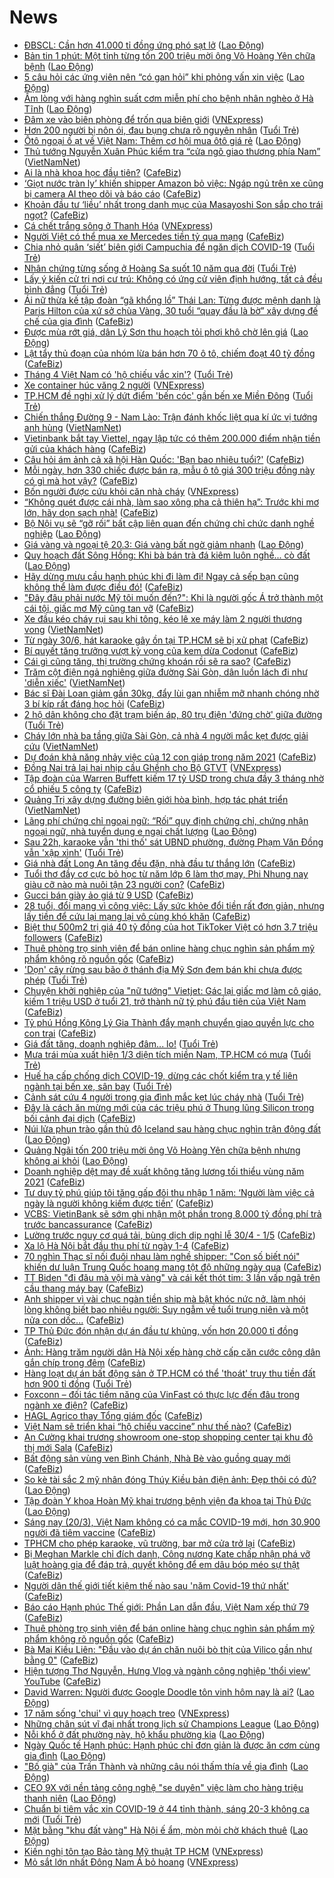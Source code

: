 # News

- [ĐBSCL: Cần hơn 41.000 tỉ đồng ứng phó sạt lở](https://laodong.vn/xa-hoi/dbscl-can-hon-41000-ti-dong-ung-pho-sat-lo-891040.ldo) ([Lao Động](https://laodong.vn))
- [Bản tin 1 phút: Một tỉnh từng tốn 200 triệu mời ông Võ Hoàng Yên chữa bệnh](https://laodong.vn/video/ban-tin-1-phut-mot-tinh-tung-ton-200-trieu-moi-ong-vo-hoang-yen-chua-benh-891025.ldo) ([Lao Động](https://laodong.vn))
- [5 câu hỏi các ứng viên nên “có gan hỏi” khi phỏng vấn xin việc](https://laodong.vn/ban-doc/5-cau-hoi-cac-ung-vien-nen-co-gan-hoi-khi-phong-van-xin-viec-890048.ldo) ([Lao Động](https://laodong.vn))
- [Ấm lòng với hàng nghìn suất cơm miễn phí cho bệnh nhân nghèo ở Hà Tĩnh](https://laodong.vn/nguoi-viet-tu-te/am-long-voi-hang-nghin-suat-com-mien-phi-cho-benh-nhan-ngheo-o-ha-tinh-890394.ldo) ([Lao Động](https://laodong.vn))
- [Đâm xe vào biên phòng để trốn qua biên giới](https://vnexpress.net/dam-xe-vao-bien-phong-de-tron-qua-bien-gioi-4251361.html) ([VNExpress](https://vnexpress.net))
- [Hơn 200 người bị nôn ói, đau bụng chưa rõ nguyên nhân](https://tuoitre.vn/hon-200-nguoi-bi-non-oi-dau-bung-chua-ro-nguyen-nhan-20210320094056278.htm) ([Tuổi Trẻ](https://tuoitre.vn))
- [Ôtô ngoại ồ ạt về Việt Nam: Thêm cơ hội mua ôtô giá rẻ](https://laodong.vn/xe/oto-ngoai-o-at-ve-viet-nam-them-co-hoi-mua-oto-gia-re-891032.ldo) ([Lao Động](https://laodong.vn))
- [Thủ tướng Nguyễn Xuân Phúc kiểm tra “cửa ngõ giao thương phía Nam”](http://vietnamnet.vn/vn/thoi-su/chinh-tri/thu-tuong-nguyen-xuan-phuc-kiem-tra-cua-ngo-giao-thuong-phia-nam-721055.html) ([VietNamNet](https://vietnamnet.vn))
- [Ai là nhà khoa học đầu tiên?](https://cafebiz.vn/ai-la-nha-khoa-hoc-dau-tien-2021032008571139.chn) ([CafeBiz](https://cafebiz.vn))
- [‘Giọt nước tràn ly’ khiến shipper Amazon bỏ việc: Ngáp ngủ trên xe cũng bị camera AI theo dõi và báo cáo](https://cafebiz.vn/giot-nuoc-tran-ly-khien-shipper-amazon-bo-viec-ngap-ngu-tren-xe-cung-bi-camera-ai-theo-doi-va-bao-cao-2021032010485792.chn) ([CafeBiz](https://cafebiz.vn))
- [Khoản đầu tư ‘liều’ nhất trong danh mục của Masayoshi Son sắp cho trái ngọt?](https://cafebiz.vn/khoan-dau-tu-lieu-nhat-trong-danh-muc-cua-masayoshi-son-sap-cho-trai-ngot-20210320111901664.chn) ([CafeBiz](https://cafebiz.vn))
- [Cá chết trắng sông ở Thanh Hóa](https://vnexpress.net/ca-chet-trang-song-o-thanh-hoa-4251335.html) ([VNExpress](https://vnexpress.net))
- [Người Việt có thể mua xe Mercedes tiền tỷ qua mạng](https://cafebiz.vn/nguoi-viet-co-the-mua-xe-mercedes-tien-ty-qua-mang-20210320090342772.chn) ([CafeBiz](https://cafebiz.vn))
- [Chia nhỏ quân ‘siết’ biên giới Campuchia để ngăn dịch COVID-19](https://tuoitre.vn/chia-nho-quan-siet-bien-gioi-campuchia-de-ngan-dich-covid-19-20210320094716002.htm) ([Tuổi Trẻ](https://tuoitre.vn))
- [Nhân chứng từng sống ở Hoàng Sa suốt 10 năm qua đời](https://tuoitre.vn/nhan-chung-tung-song-o-hoang-sa-suot-10-nam-qua-doi-20210320093932736.htm) ([Tuổi Trẻ](https://tuoitre.vn))
- [Lấy ý kiến cử tri nơi cư trú: Không có ứng cử viên định hướng, tất cả đều bình đẳng](https://tuoitre.vn/lay-y-kien-cu-tri-noi-cu-tru-khong-co-ung-cu-vien-dinh-huong-tat-ca-deu-binh-dang-2021032010401836.htm) ([Tuổi Trẻ](https://tuoitre.vn))
- [Ái nữ thừa kế tập đoàn “gã khổng lồ” Thái Lan: Từng được mệnh danh là Paris Hilton của xứ sở chùa Vàng, 30 tuổi “quay đầu là bờ” xây dựng đế chế của gia đình](https://cafebiz.vn/ai-nu-thua-ke-tap-doan-ga-khong-lo-thai-lan-tung-duoc-menh-danh-la-paris-hilton-cua-xu-so-chua-vang-30-tuoi-quay-dau-la-bo-xay-dung-de-che-cua-gia-dinh-20210320092243353.chn) ([CafeBiz](https://cafebiz.vn))
- [Được mùa rớt giá, dân Lý Sơn thu hoạch tỏi phơi khô chờ lên giá](https://laodong.vn/photo/duoc-mua-rot-gia-dan-ly-son-thu-hoach-toi-phoi-kho-cho-len-gia-890500.ldo) ([Lao Động](https://laodong.vn))
- [Lật tẩy thủ đoạn của nhóm lừa bán hơn 70 ô tô, chiếm đoạt 40 tỷ đồng](https://cafebiz.vn/lat-tay-thu-doan-cua-nhom-lua-ban-hon-70-o-to-chiem-doat-40-ty-dong-20210320105233786.chn) ([CafeBiz](https://cafebiz.vn))
- [Tháng 4 Việt Nam có 'hộ chiếu vắc xin'?](https://tuoitre.vn/thang-4-viet-nam-co-ho-chieu-vac-xin-2021032007525545.htm) ([Tuổi Trẻ](https://tuoitre.vn))
- [Xe container húc văng 2 người](https://vnexpress.net/xe-container-huc-vang-2-nguoi-4251305.html) ([VNExpress](https://vnexpress.net))
- [TP.HCM đề nghị xử lý dứt điểm 'bến cóc' gần bến xe Miền Đông](https://tuoitre.vn/tp-hcm-de-nghi-xu-ly-dut-diem-ben-coc-gan-ben-xe-mien-dong-20210320101217039.htm) ([Tuổi Trẻ](https://tuoitre.vn))
- [Chiến thắng Đường 9 - Nam Lào: Trận đánh khốc liệt qua kí ức vị tướng anh hùng](http://vietnamnet.vn/vn/thoi-su/chien-thang-duong-9-nam-lao-tran-danh-khoc-liet-qua-ki-uc-vi-tuong-anh-hung-721045.html) ([VietNamNet](https://vietnamnet.vn))
- [Vietinbank bắt tay Viettel, ngay lập tức có thêm 200.000 điểm nhận tiền gửi của khách hàng](https://cafebiz.vn/vietinbank-bat-tay-viettel-ngay-lap-tuc-co-them-200000-diem-nhan-tien-gui-cua-khach-hang-20210320103551783.chn) ([CafeBiz](https://cafebiz.vn))
- [Câu hỏi ám ảnh cả xã hội Hàn Quốc: 'Bạn bao nhiêu tuổi?'](https://cafebiz.vn/cau-hoi-am-anh-ca-xa-hoi-han-quoc-ban-bao-nhieu-tuoi-20210319112243448.chn) ([CafeBiz](https://cafebiz.vn))
- [Mỗi ngày, hơn 330 chiếc được bán ra, mẫu ô tô giá 300 triệu đồng này có gì mà hot vậy?](https://cafebiz.vn/moi-ngay-hon-330-chiec-duoc-ban-ra-mau-o-to-gia-300-trieu-dong-nay-co-gi-ma-hot-vay-20210320090120156.chn) ([CafeBiz](https://cafebiz.vn))
- [Bốn người được cứu khỏi căn nhà cháy](https://vnexpress.net/bon-nguoi-duoc-cuu-khoi-can-nha-chay-4251303.html) ([VNExpress](https://vnexpress.net))
- [“Không quét được cái nhà, làm sao xông pha cả thiên hạ”: Trước khi mơ lớn, hãy dọn sạch nhà!](https://cafebiz.vn/khong-quet-duoc-cai-nha-lam-sao-xong-pha-ca-thien-ha-truoc-khi-mo-lon-hay-don-sach-nha-20210315091751592.chn) ([CafeBiz](https://cafebiz.vn))
- [Bộ Nội vụ sẽ “gỡ rối” bất cập liên quan đến chứng chỉ chức danh nghề nghiệp](https://laodong.vn/giao-duc/bo-noi-vu-se-go-roi-bat-cap-lien-quan-den-chung-chi-chuc-danh-nghe-nghiep-890927.ldo) ([Lao Động](https://laodong.vn))
- [Giá vàng và ngoại tệ 20.3: Giá vàng bất ngờ giảm nhanh](https://laodong.vn/video/gia-vang-va-ngoai-te-203-gia-vang-bat-ngo-giam-nhanh-891018.ldo) ([Lao Động](https://laodong.vn))
- [Quy hoạch đất Sông Hồng: Khi bà bán trà đá kiêm luôn nghề... cò đất](https://laodong.vn/bat-dong-san/quy-hoach-dat-song-hong-khi-ba-ban-tra-da-kiem-luon-nghe-co-dat-890504.ldo) ([Lao Động](https://laodong.vn))
- [Hãy dừng mưu cầu hạnh phúc khi đi làm đi! Ngay cả sếp bạn cũng không thể làm được điều đó!](https://cafebiz.vn/hay-dung-muu-cau-hanh-phuc-khi-di-lam-di-ngay-ca-sep-ban-cung-khong-the-lam-duoc-dieu-do-20210320100701417.chn) ([CafeBiz](https://cafebiz.vn))
- ["Đây đâu phải nước Mỹ tôi muốn đến?": Khi là người gốc Á trở thành một cái tội, giấc mơ Mỹ cũng tan vỡ](https://cafebiz.vn/day-dau-phai-nuoc-my-toi-muon-den-khi-la-nguoi-goc-a-tro-thanh-mot-cai-toi-giac-mo-my-cung-tan-vo-20210320100555029.chn) ([CafeBiz](https://cafebiz.vn))
- [Xe đầu kéo cháy rụi sau khi tông, kéo lê xe máy làm 2 người thương vong](http://vietnamnet.vn/vn/thoi-su/an-toan-giao-thong/xe-dau-keo-chay-rui-sau-khi-tong-keo-le-xe-may-lam-2-nguoi-thuong-vong-721042.html) ([VietNamNet](https://vietnamnet.vn))
- [Từ ngày 30/6, hát karaoke gây ồn tại TP.HCM sẽ bị xử phạt](https://cafebiz.vn/tu-ngay-30-6-hat-karaoke-gay-on-tai-tphcm-se-bi-xu-phat-20210320100022786.chn) ([CafeBiz](https://cafebiz.vn))
- [Bí quyết tăng trưởng vượt kỳ vọng của kem dừa Codonut](https://cafebiz.vn/bi-quyet-tang-truong-vuot-ky-vong-cua-kem-dua-codonut-20210319171541247.chn) ([CafeBiz](https://cafebiz.vn))
- [Cái gì cũng tăng, thị trường chứng khoán rồi sẽ ra sao?](https://cafebiz.vn/cai-gi-cung-tang-thi-truong-chung-khoan-roi-se-ra-sao-20210320095736457.chn) ([CafeBiz](https://cafebiz.vn))
- [Trăm cột điện ngả nghiêng giữa đường Sài Gòn, dân luồn lách đi như 'diễn xiếc'](http://vietnamnet.vn/vn/thoi-su/an-toan-giao-thong/tram-cot-dien-nga-nghieng-giua-duong-sai-gon-dan-luon-lach-di-nhu-dien-xiec-721031.html) ([VietNamNet](https://vietnamnet.vn))
- [Bác sĩ Đài Loan giảm gần 30kg, đẩy lùi gan nhiễm mỡ nhanh chóng nhờ 3 bí kíp rất đáng học hỏi](https://cafebiz.vn/bac-si-dai-loan-giam-gan-30kg-day-lui-gan-nhiem-mo-nhanh-chong-nho-3-bi-kip-rat-dang-hoc-hoi-20210320091928036.chn) ([CafeBiz](https://cafebiz.vn))
- [2 hộ dân không cho đặt trạm biến áp, 80 trụ điện 'đứng chờ' giữa đường](https://tuoitre.vn/2-ho-dan-khong-cho-dat-tram-bien-ap-80-tru-dien-dung-cho-giua-duong-2021032009271224.htm) ([Tuổi Trẻ](https://tuoitre.vn))
- [Cháy lớn nhà ba tầng giữa Sài Gòn, cả nhà 4 người mắc kẹt được giải cứu](http://vietnamnet.vn/vn/thoi-su/chay-lon-nha-ba-tang-giua-sai-gon-ca-nha-4-nguoi-mac-ket-duoc-giai-cuu-721010.html) ([VietNamNet](https://vietnamnet.vn))
- [Dự đoán khả năng nhảy việc của 12 con giáp trong năm 2021](https://cafebiz.vn/du-doan-kha-nang-nhay-viec-cua-12-con-giap-trong-nam-2021-20210319093921419.chn) ([CafeBiz](https://cafebiz.vn))
- [Đồng Nai trả lại hai nhịp cầu Ghềnh cho Bộ GTVT](https://vnexpress.net/dong-nai-tra-lai-hai-nhip-cau-ghenh-cho-bo-gtvt-4251018.html) ([VNExpress](https://vnexpress.net))
- [Tập đoàn của Warren Buffett kiếm 17 tỷ USD trong chưa đầy 3 tháng nhờ cổ phiếu 5 công ty](https://cafebiz.vn/tap-doan-cua-warren-buffett-kiem-17-ty-usd-trong-chua-day-3-thang-nho-co-phieu-5-cong-ty-20210320084955253.chn) ([CafeBiz](https://cafebiz.vn))
- [Quảng Trị xây dựng đường biên giới hòa bình, hợp tác phát triển](http://vietnamnet.vn/vn/thoi-su/quoc-phong/quang-tri-xay-dung-duong-bien-gioi-hoa-binh-hop-tac-phat-trien-721032.html) ([VietNamNet](https://vietnamnet.vn))
- [Lãng phí chứng chỉ ngoại ngữ: “Rối” quy định chứng chỉ, chứng nhận ngoại ngữ, nhà tuyển dụng e ngại chất lượng](https://laodong.vn/xa-hoi/lang-phi-chung-chi-ngoai-ngu-roi-quy-dinh-chung-chi-chung-nhan-ngoai-ngu-nha-tuyen-dung-e-ngai-chat-luong-890885.ldo) ([Lao Động](https://laodong.vn))
- [Sau 22h, karaoke vẫn 'thi thố' sát UBND phường, đường Phạm Văn Đồng vẫn 'xập xình'](https://tuoitre.vn/sau-22h-karaoke-van-thi-tho-sat-ubnd-phuong-duong-pham-van-dong-van-xap-xinh-20210320081127948.htm) ([Tuổi Trẻ](https://tuoitre.vn))
- [Giá nhà đất Long An tăng đều đặn, nhà đầu tư thắng lớn](https://cafebiz.vn/gia-nha-dat-long-an-tang-deu-dan-nha-dau-tu-thang-lon-20210320074548329.chn) ([CafeBiz](https://cafebiz.vn))
- [Tuổi thơ đầy cơ cực bỏ học từ năm lớp 6 làm thợ may, Phi Nhung nay giàu cỡ nào mà nuôi tận 23 người con?](https://cafebiz.vn/tuoi-tho-day-co-cuc-bo-hoc-tu-nam-lop-6-lam-tho-may-phi-nhung-nay-giau-co-nao-ma-nuoi-tan-23-nguoi-con-20210320091722672.chn) ([CafeBiz](https://cafebiz.vn))
- [Gucci bán giày ảo giá từ 9 USD](https://cafebiz.vn/gucci-ban-giay-ao-gia-tu-9-usd-20210320085221082.chn) ([CafeBiz](https://cafebiz.vn))
- [28 tuổi, đổi mạng vì công việc: Lấy sức khỏe đổi tiền rất đơn giản, nhưng lấy tiền để cứu lại mạng lại vô cùng khó khăn](https://cafebiz.vn/28-tuoi-doi-mang-vi-cong-viec-lay-suc-khoe-doi-tien-rat-don-gian-nhung-lay-tien-de-cuu-lai-mang-lai-vo-cung-kho-khan-20210319163133023.chn) ([CafeBiz](https://cafebiz.vn))
- [Biệt thự 500m2 trị giá 40 tỷ đồng của hot TikToker Việt có hơn 3.7 triệu followers](https://cafebiz.vn/biet-thu-500m2-tri-gia-40-ty-dong-cua-hot-tiktoker-viet-co-hon-37-trieu-followers-20210320091410129.chn) ([CafeBiz](https://cafebiz.vn))
- [Thuê phòng trọ sinh viên để bán online hàng chục nghìn sản phẩm mỹ phẩm không rõ nguồn gốc](https://cafebiz.vn/thue-phong-tro-sinh-vien-de-ban-online-hang-chuc-nghin-san-pham-my-pham-khong-ro-nguon-goc-20210320073046033.chn) ([CafeBiz](https://cafebiz.vn))
- ['Dọn' cây rừng sau bão ở thánh địa Mỹ Sơn đem bán khi chưa được phép](https://tuoitre.vn/don-cay-rung-sau-bao-o-thanh-dia-my-son-dem-ban-khi-chua-duoc-phep-2021032009164827.htm) ([Tuổi Trẻ](https://tuoitre.vn))
- [Chuyện khởi nghiệp của "nữ tướng" Vietjet: Gác lại giấc mơ làm cô giáo, kiếm 1 triệu USD ở tuổi 21, trở thành nữ tỷ phú đầu tiên của Việt Nam](https://cafebiz.vn/chuyen-khoi-nghiep-cua-nu-tuong-vietjet-gac-lai-giac-mo-lam-co-giao-kiem-1-trieu-usd-o-tuoi-21-tro-thanh-nu-ty-phu-dau-tien-cua-viet-nam-20210315091206592.chn) ([CafeBiz](https://cafebiz.vn))
- [Tỷ phú Hồng Kông Lý Gia Thành đẩy mạnh chuyển giao quyền lực cho con trai](https://cafebiz.vn/ty-phu-hong-kong-ly-gia-thanh-day-manh-chuyen-giao-quyen-luc-cho-con-trai-20210319134940954.chn) ([CafeBiz](https://cafebiz.vn))
- [Giá đất tăng, doanh nghiệp đâm... lo!](https://tuoitre.vn/gia-dat-tang-doanh-nghiep-dam-lo-20210320081344315.htm) ([Tuổi Trẻ](https://tuoitre.vn))
- [Mưa trái mùa xuất hiện 1/3 diện tích miền Nam, TP.HCM có mưa](https://tuoitre.vn/mua-trai-mua-xuat-hien-1-3-dien-tich-mien-nam-tphcm-co-mua-20210320082856402.htm) ([Tuổi Trẻ](https://tuoitre.vn))
- [Huế hạ cấp chống dịch COVID-19, dừng các chốt kiểm tra y tế liên ngành tại bến xe, sân bay](https://tuoitre.vn/hue-ha-cap-chong-dich-covid-19-dung-cac-chot-kiem-tra-y-te-lien-nganh-tai-ben-xe-san-bay-20210319092502441.htm) ([Tuổi Trẻ](https://tuoitre.vn))
- [Cảnh sát cứu 4 người trong gia đình mắc kẹt lúc cháy nhà](https://tuoitre.vn/canh-sat-cuu-4-nguoi-trong-gia-dinh-mac-ket-luc-chay-nha-20210320082904967.htm) ([Tuổi Trẻ](https://tuoitre.vn))
- [Đây là cách ăn mừng mới của các triệu phú ở Thung lũng Silicon trong bối cảnh đại dịch](https://cafebiz.vn/day-la-cach-an-mung-moi-cua-cac-trieu-phu-o-thung-lung-silicon-trong-boi-canh-dai-dich-20210320085530674.chn) ([CafeBiz](https://cafebiz.vn))
- [Núi lửa phun trào gần thủ đô Iceland sau hàng chục nghìn trận động đất](https://laodong.vn/the-gioi/nui-lua-phun-trao-gan-thu-do-iceland-sau-hang-chuc-nghin-tran-dong-dat-890988.ldo) ([Lao Động](https://laodong.vn))
- [Quảng Ngãi tốn 200 triệu mời ông Võ Hoàng Yên chữa bệnh nhưng không ai khỏi](https://laodong.vn/xa-hoi/quang-ngai-ton-200-trieu-moi-ong-vo-hoang-yen-chua-benh-nhung-khong-ai-khoi-890937.ldo) ([Lao Động](https://laodong.vn))
- [Doanh nghiệp dệt may đề xuất không tăng lương tối thiểu vùng năm 2021](https://cafebiz.vn/doanh-nghiep-det-may-de-xuat-khong-tang-luong-toi-thieu-vung-nam-2021-20210320084605852.chn) ([CafeBiz](https://cafebiz.vn))
- [Tư duy tỷ phú giúp tôi tăng gấp đôi thu nhập 1 năm: ‘Người làm việc cả ngày là người không kiếm được tiền’](https://cafebiz.vn/tu-duy-ty-phu-giup-toi-tang-gap-doi-thu-nhap-1-nam-nguoi-lam-viec-ca-ngay-la-nguoi-khong-kiem-duoc-tien-20210319143828913.chn) ([CafeBiz](https://cafebiz.vn))
- [VCBS: VietinBank sẽ sớm ghi nhận một phần trong 8.000 tỷ đồng phí trả trước bancassurance](https://cafebiz.vn/vcbs-vietinbank-se-som-ghi-nhan-mot-phan-trong-8000-ty-dong-phi-tra-truoc-bancassurance-20210320072748514.chn) ([CafeBiz](https://cafebiz.vn))
- [Lường trước nguy cơ quá tải, bùng dịch dịp nghỉ lễ 30/4 - 1/5](https://cafebiz.vn/luong-truoc-nguy-co-qua-tai-bung-dich-dip-nghi-le-30-4-1-5-20210320082500435.chn) ([CafeBiz](https://cafebiz.vn))
- [Xa lộ Hà Nội bắt đầu thu phí từ ngày 1-4](https://cafebiz.vn/xa-lo-ha-noi-bat-dau-thu-phi-tu-ngay-1-4-20210320082114802.chn) ([CafeBiz](https://cafebiz.vn))
- [70 nghìn Thạc sĩ nối đuôi nhau làm nghề shipper: "Con số biết nói" khiến dư luận Trung Quốc hoang mang tột độ những ngày qua](https://cafebiz.vn/70-nghin-thac-si-noi-duoi-nhau-lam-nghe-shipper-con-so-biet-noi-khien-du-luan-trung-quoc-hoang-mang-tot-do-nhung-ngay-qua-20210320081608415.chn) ([CafeBiz](https://cafebiz.vn))
- [TT Biden "đi đâu mà vội mà vàng" và cái kết thót tim: 3 lần vấp ngã trên cầu thang máy bay](https://cafebiz.vn/tt-biden-di-dau-ma-voi-ma-vang-va-cai-ket-thot-tim-3-lan-vap-nga-tren-cau-thang-may-bay-20210320081441356.chn) ([CafeBiz](https://cafebiz.vn))
- [Anh shipper vì vài chục ngàn tiền ship mà bật khóc nức nở, làm nhói lòng không biết bao nhiêu người: Suy ngẫm về tuổi trung niên và một nửa con dốc...](https://cafebiz.vn/anh-shipper-vi-vai-chuc-ngan-tien-ship-ma-bat-khoc-nuc-no-lam-nhoi-long-khong-biet-bao-nhieu-nguoi-suy-ngam-ve-tuoi-trung-nien-va-mot-nua-con-doc-20210319163906264.chn) ([CafeBiz](https://cafebiz.vn))
- [TP Thủ Đức đón nhận dự án đầu tư khủng, vốn hơn 20.000 tỉ đồng](https://cafebiz.vn/tp-thu-duc-don-nhan-du-an-dau-tu-khung-von-hon-20000-ti-dong-20210320080934726.chn) ([CafeBiz](https://cafebiz.vn))
- [Ảnh: Hàng trăm người dân Hà Nội xếp hàng chờ cấp căn cước công dân gắn chíp trong đêm](https://cafebiz.vn/anh-hang-tram-nguoi-dan-ha-noi-xep-hang-cho-cap-can-cuoc-cong-dan-gan-chip-trong-dem-20210320080932369.chn) ([CafeBiz](https://cafebiz.vn))
- [Hàng loạt dự án bất động sản ở TP.HCM có thể 'thoát' truy thu tiền đất hơn 900 tỉ đồng](https://tuoitre.vn/hang-loat-du-an-bat-dong-san-o-tp-hcm-co-the-thoat-truy-thu-tien-dat-hon-900-ti-dong-20210320080016006.htm) ([Tuổi Trẻ](https://tuoitre.vn))
- [Foxconn – đối tác tiềm năng của VinFast có thực lực đến đâu trong ngành xe điện?](https://cafebiz.vn/foxconn-doi-tac-tiem-nang-cua-vinfast-co-thuc-luc-den-dau-trong-nganh-xe-dien-20210320080615166.chn) ([CafeBiz](https://cafebiz.vn))
- [HAGL Agrico thay Tổng giám đốc](https://cafebiz.vn/hagl-agrico-thay-tong-giam-doc-20210320070446315.chn) ([CafeBiz](https://cafebiz.vn))
- [Việt Nam sẽ triển khai “hộ chiếu vaccine” như thế nào?](https://cafebiz.vn/viet-nam-se-trien-khai-ho-chieu-vaccine-nhu-the-nao-20210320080227285.chn) ([CafeBiz](https://cafebiz.vn))
- [An Cường khai trương showroom one-stop shopping center tại khu đô thị mới Sala](https://cafebiz.vn/an-cuong-khai-truong-showroom-one-stop-shopping-center-tai-khu-do-thi-moi-sala-20210319151429515.chn) ([CafeBiz](https://cafebiz.vn))
- [Bất động sản vùng ven Bình Chánh, Nhà Bè vào guồng quay mới](https://cafebiz.vn/bat-dong-san-vung-ven-binh-chanh-nha-be-vao-guong-quay-moi-20210319144337317.chn) ([CafeBiz](https://cafebiz.vn))
- [So kè tài sắc 2 mỹ nhân đóng Thúy Kiều bản điện ảnh: Đẹp thôi có đủ?](https://laodong.vn/photo/so-ke-tai-sac-2-my-nhan-dong-thuy-kieu-ban-dien-anh-dep-thoi-co-du-890932.ldo) ([Lao Động](https://laodong.vn))
- [Tập đoàn Y khoa Hoàn Mỹ khai trương bệnh viện đa khoa tại Thủ Đức](https://laodong.vn/thong-tin-doanh-nghiep/tap-doan-y-khoa-hoan-my-khai-truong-benh-vien-da-khoa-tai-thu-duc-890797.ldo) ([Lao Động](https://laodong.vn))
- [Sáng nay (20/3), Việt Nam không có ca mắc COVID-19 mới, hơn 30.900 người đã tiêm vaccine](https://cafebiz.vn/sang-nay-20-3-viet-nam-khong-co-ca-mac-covid-19-moi-hon-30900-nguoi-da-tiem-vaccine-20210320075752591.chn) ([CafeBiz](https://cafebiz.vn))
- [TPHCM cho phép karaoke, vũ trường, bar mở cửa trở lại](https://cafebiz.vn/tphcm-cho-phep-karaoke-vu-truong-bar-mo-cua-tro-lai-20210320075542888.chn) ([CafeBiz](https://cafebiz.vn))
- [Bị Meghan Markle chỉ đích danh, Công nương Kate chấp nhận phá vỡ luật hoàng gia để đáp trả, quyết không để em dâu bóp méo sự thật](https://cafebiz.vn/bi-meghan-markle-chi-dich-danh-cong-nuong-kate-chap-nhan-pha-vo-luat-hoang-gia-de-dap-tra-quyet-khong-de-em-dau-bop-meo-su-that-2021032007511586.chn) ([CafeBiz](https://cafebiz.vn))
- [Người dân thế giới tiết kiệm thế nào sau 'năm Covid-19 thứ nhất'](https://cafebiz.vn/nguoi-dan-the-gioi-tiet-kiem-the-nao-sau-nam-covid-19-thu-nhat-20210320074928887.chn) ([CafeBiz](https://cafebiz.vn))
- [Báo cáo Hạnh phúc Thế giới: Phần Lan dẫn đầu, Việt Nam xếp thứ 79](https://cafebiz.vn/bao-cao-hanh-phuc-the-gioi-phan-lan-dan-dau-viet-nam-xep-thu-79-20210320074532067.chn) ([CafeBiz](https://cafebiz.vn))
- [Thuê phòng trọ sinh viên để bán online hàng chục nghìn sản phẩm mỹ phẩm không rõ nguồn gốc](https://cafebiz.vn/thue-phong-tro-sinh-vien-de-ban-online-hang-chuc-nghin-san-pham-my-pham-khong-ro-nguon-goc-20210320074312088.chn) ([CafeBiz](https://cafebiz.vn))
- [Bà Mai Kiều Liên: "Đầu vào dự án chăn nuôi bò thịt của Vilico gần như bằng 0"](https://cafebiz.vn/ba-mai-kieu-lien-dau-vao-du-an-chan-nuoi-bo-thit-cua-vilico-gan-nhu-bang-0-20210320072231787.chn) ([CafeBiz](https://cafebiz.vn))
- [Hiện tượng Thơ Nguyễn, Hưng Vlog và ngành công nghiệp 'thổi view' YouTube](https://cafebiz.vn/hien-tuong-tho-nguyen-hung-vlog-va-nganh-cong-nghiep-thoi-view-youtube-20210320073938345.chn) ([CafeBiz](https://cafebiz.vn))
- [David Warren: Người được Google Doodle tôn vinh hôm nay là ai?](https://laodong.vn/the-gioi/david-warren-nguoi-duoc-google-doodle-ton-vinh-hom-nay-la-ai-890978.ldo) ([Lao Động](https://laodong.vn))
- [17 năm sống 'chui' vì quy hoạch treo](https://vnexpress.net/17-nam-song-chui-vi-quy-hoach-treo-4250755.html) ([VNExpress](https://vnexpress.net))
- [Những chân sút vĩ đại nhất trong lịch sử Champions League](https://laodong.vn/infographic/nhung-chan-sut-vi-dai-nhat-trong-lich-su-champions-league-889408.ldo) ([Lao Động](https://laodong.vn))
- [Nỗi khổ ở đất phường này, hộ khẩu phường kia](https://laodong.vn/xa-hoi/noi-kho-o-dat-phuong-nay-ho-khau-phuong-kia-890888.ldo) ([Lao Động](https://laodong.vn))
- [Ngày Quốc tế Hạnh phúc: Hạnh phúc chỉ đơn giản là được ăn cơm cùng gia đình](https://laodong.vn/video/ngay-quoc-te-hanh-phuc-hanh-phuc-chi-don-gian-la-duoc-an-com-cung-gia-dinh-890029.ldo) ([Lao Động](https://laodong.vn))
- [&quot;Bố già&quot; của Trấn Thành và những câu nói thấm thía về gia đình](https://laodong.vn/photo/bo-gia-cua-tran-thanh-va-nhung-cau-noi-tham-thia-ve-gia-dinh-890756.ldo) ([Lao Động](https://laodong.vn))
- [CEO 9X với nền tảng công nghệ &quot;se duyên&quot; việc làm cho hàng triệu thanh niên](https://laodong.vn/video/ceo-9x-voi-nen-tang-cong-nghe-se-duyen-viec-lam-cho-hang-trieu-thanh-nien-890906.ldo) ([Lao Động](https://laodong.vn))
- [Chuẩn bị tiêm vắc xin COVID-19 ở 44 tỉnh thành, sáng 20-3 không ca mới](https://tuoitre.vn/chuan-bi-tiem-vacxin-covid-19-o-44-tinh-thanh-sang-20-3-khong-ca-moi-20210320061358825.htm) ([Tuổi Trẻ](https://tuoitre.vn))
- [Mặt bằng &quot;khu đất vàng&quot; Hà Nội ế ẩm, mòn mỏi chờ khách thuê](https://laodong.vn/photo/mat-bang-khu-dat-vang-ha-noi-e-am-mon-moi-cho-khach-thue-890786.ldo) ([Lao Động](https://laodong.vn))
- [Kiến nghị tôn tạo Bảo tàng Mỹ thuật TP HCM](https://vnexpress.net/kien-nghi-ton-tao-bao-tang-my-thuat-tp-hcm-4251150.html) ([VNExpress](https://vnexpress.net))
- [Mỏ sắt lớn nhất Đông Nam Á bỏ hoang](https://vnexpress.net/mo-sat-lon-nhat-dong-nam-a-bo-hoang-4250048.html) ([VNExpress](https://vnexpress.net))
